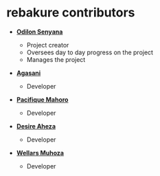 rebakure contributors
============================================

* **[Odilon Senyana](https://github.com/oksenyana)**

  * Project creator
  * Oversees day to day progress on the project
  * Manages the project
  
* **[Agasani](https://github.com/agasani)**

  * Developer
  
* **[Pacifique Mahoro](https://github.com/pacimahoro)**

  * Developer
  
* **[Desire Aheza](https://github.com/aheza007)**

  * Developer
  
* **[Wellars Muhoza](https://github.com/wmuhoza)**

  * Developer
  


